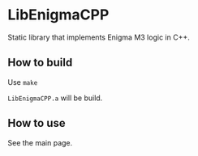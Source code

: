 # LibEnigmaCPP

Static library that implements Enigma M3 logic in C++.

## How to build

Use `make`

`LibEnigmaCPP.a` will be build.

## How to use

See the main page.
